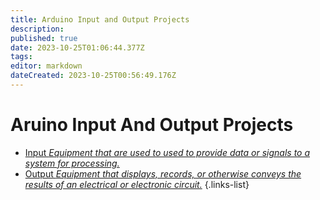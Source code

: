 ```yaml
---
title: Arduino Input and Output Projects
description: 
published: true
date: 2023-10-25T01:06:44.377Z
tags: 
editor: markdown
dateCreated: 2023-10-25T00:56:49.176Z
---
```


# Aruino Input And Output Projects 
- [Input *Equipment that are used to used to provide data or signals to a system for processing.*](/home/input)
- [Output *Equipment that displays, records, or otherwise conveys the results of an electrical or electronic circuit.*](output)
{.links-list}
